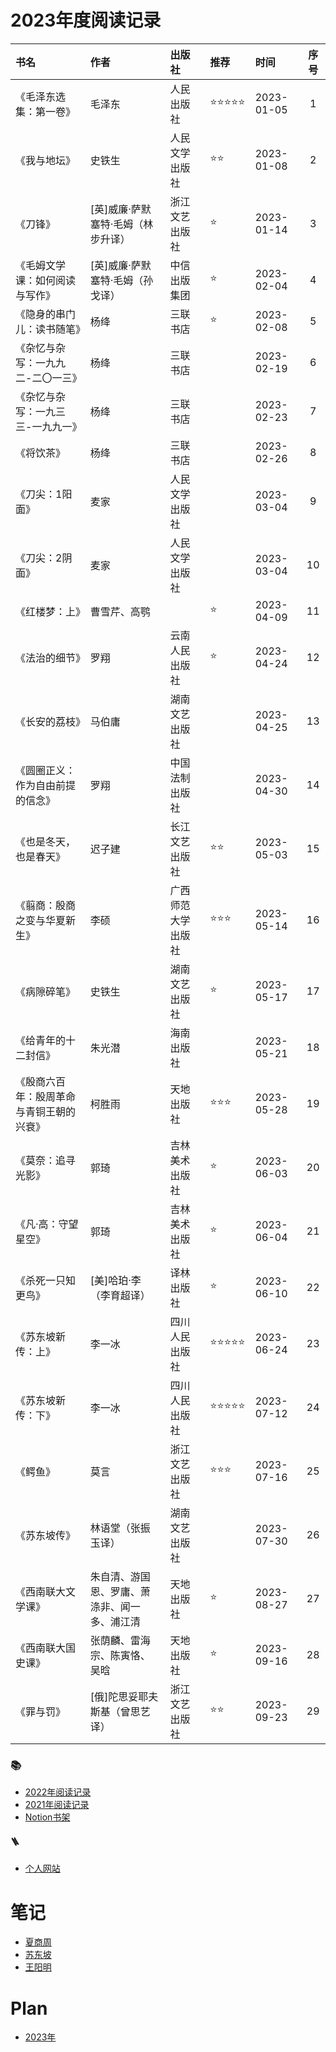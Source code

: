 <!--
 * @Author: xiazhaohui xiazhaohui@yiwise.com
 * @Date: 2022-10-08 17:30:45
 * @LastEditors: 夏朝辉 lesslessmore@163.com
 * @LastEditTime: 2023-09-26 09:27:13
 * @FilePath: /xiazhaohui/README.md
-->

# 2023年度阅读记录

| 书名 | 作者 | 出版社 | 推荐 | 时间 | 序号 |
| :--- | :--- | :--- | :--- | :--- | :---: |
| 《毛泽东选集：第一卷》 | 毛泽东 | 人民出版社 | ⭐️⭐️⭐️⭐️⭐️ | 2023-01-05 | 1 |
| 《我与地坛》 | 史铁生 | 人民文学出版社 | ⭐️⭐️ | 2023-01-08 | 2 |
| 《刀锋》 | [英]威廉·萨默塞特·毛姆（林步升译） | 浙江文艺出版社 | ⭐️ | 2023-01-14 | 3 |
| 《毛姆文学课：如何阅读与写作》 | [英]威廉·萨默塞特·毛姆（孙戈译） | 中信出版集团 | ⭐️ | 2023-02-04 | 4 |
| 《隐身的串门儿：读书随笔》 | 杨绛 | 三联书店 | ⭐️ | 2023-02-08 | 5 |
| 《杂忆与杂写：一九九二-二〇一三》 | 杨绛 | 三联书店 |  | 2023-02-19 | 6 |
| 《杂忆与杂写：一九三三-一九九一》 | 杨绛 | 三联书店 |  | 2023-02-23 | 7 |
| 《将饮茶》 | 杨绛 | 三联书店 |  | 2023-02-26 | 8 |
| 《刀尖：1阳面》 | 麦家 | 人民文学出版社 |  | 2023-03-04 | 9 |
| 《刀尖：2阴面》 | 麦家 | 人民文学出版社 |  | 2023-03-04 | 10 |
| 《红楼梦：上》 | 曹雪芹、高鹗 |  | ⭐️ | 2023-04-09 | 11 |
| 《法治的细节》 | 罗翔 | 云南人民出版社 | ⭐️ | 2023-04-24 | 12 |
| 《长安的荔枝》 | 马伯庸 | 湖南文艺出版社 | | 2023-04-25 | 13 |
| 《圆圈正义：作为自由前提的信念》 | 罗翔 | 中国法制出版社 | | 2023-04-30 | 14 |
| 《也是冬天，也是春天》 | 迟子建 | 长江文艺出版社 | ⭐️⭐️ | 2023-05-03 | 15 |
| 《翦商：殷商之变与华夏新生》 | 李硕 | 广西师范大学出版社 | ⭐️⭐️⭐️ | 2023-05-14 | 16 |
| 《病隙碎笔》 | 史铁生 | 湖南文艺出版社 | ⭐️ | 2023-05-17 | 17 |
| 《给青年的十二封信》 | 朱光潜 | 海南出版社 | | 2023-05-21 | 18 |
| 《殷商六百年：殷周革命与青铜王朝的兴衰》 | 柯胜雨 | 天地出版社 | ⭐️⭐️⭐️ | 2023-05-28 | 19 |
| 《莫奈：追寻光影》 | 郭琦 | 吉林美术出版社 | ⭐️ | 2023-06-03 | 20 |
| 《凡·高：守望星空》 | 郭琦 | 吉林美术出版社 | ⭐️ | 2023-06-04 | 21 |
| 《杀死一只知更鸟》 | [美]哈珀·李（李育超译） | 译林出版社 | ⭐️ | 2023-06-10 | 22 |
| 《苏东坡新传：上》 | 李一冰 | 四川人民出版社 | ⭐️⭐️⭐️⭐️⭐️ | 2023-06-24 | 23 |
| 《苏东坡新传：下》 | 李一冰 | 四川人民出版社 | ⭐️⭐️⭐️⭐️⭐️ | 2023-07-12 | 24 |
| 《鳄鱼》 | 莫言 | 浙江文艺出版社 | ⭐️⭐️⭐️ | 2023-07-16 | 25 |
| 《苏东坡传》 | 林语堂（张振玉译） | 湖南文艺出版社 | | 2023-07-30 | 26 |
| 《西南联大文学课》 | 朱自清、游国恩、罗庸、萧涤非、闻一多、浦江清 | 天地出版社 | ⭐️ | 2023-08-27 | 27 |
| 《西南联大国史课》 | 张荫麟、雷海宗、陈寅恪、吴晗 | 天地出版社 | ⭐️ | 2023-09-16 | 28 |
| 《罪与罚》 | [俄]陀思妥耶夫斯基（曾思艺译） | 浙江文艺出版社 | ⭐️⭐️ | 2023-09-23 | 29 |

### :books:

- <a href="./readingLog/2022.md">2022年阅读记录</a>
- <a href="./readingLog/2021.md">2021年阅读记录</a>
- <a href='https://www.notion.so/xiazhaohui/9773693f069441dbab015523f9e402ed?v=ef6228f4953646e5a0f098fbfd1d8427' target='_blank'>Notion书架</a>

#### 🪜

- <a href='https://xiachaohui.com/library' target='_blank'>个人网站</a>

# 笔记

- <a href="./notes/夏商周.md">夏商周</a>
- <a href="./notes/苏东坡.md">苏东坡</a>
- <a href="./notes/王阳明.md">王阳明</a>

# Plan

- <a href="./plans/plan2023.md">2023年</a>
